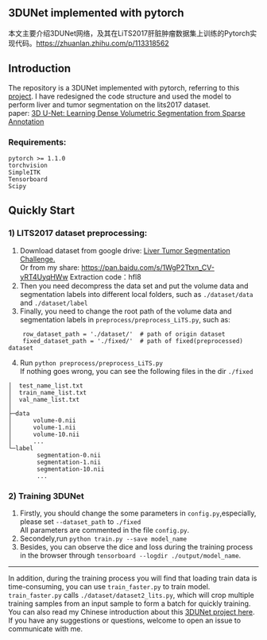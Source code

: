 ## 3DUNet implemented with pytorch
本文主要介绍3DUNet网络，及其在LiTS2017肝脏肿瘤数据集上训练的Pytorch实现代码。https://zhuanlan.zhihu.com/p/113318562
## Introduction
The repository is a 3DUNet implemented with pytorch, referring to this [project](https://github.com/panxiaobai/lits_pytorch). I have redesigned the code structure and used the model to perform liver and tumor segmentation on the lits2017 dataset.  
paper: [3D U-Net: Learning Dense Volumetric Segmentation from Sparse Annotation](https://lmb.informatik.uni-freiburg.de/Publications/2016/CABR16/cicek16miccai.pdf)
### Requirements:  
```angular2
pytorch >= 1.1.0
torchvision
SimpleITK
Tensorboard
Scipy
```
## Quickly Start
### 1) LITS2017 dataset preprocessing: 
1. Download dataset from google drive: [Liver Tumor Segmentation Challenge.](https://drive.google.com/drive/folders/0B0vscETPGI1-Q1h1WFdEM2FHSUE)  
Or from my share: https://pan.baidu.com/s/1WgP2Ttxn_CV-yRT4UyqHWw 
Extraction code：hfl8   
2. Then you need decompress the data set and put the volume data and segmentation labels into different local folders, such as `./dataset/data` and `./dataset/label`
3. Finally, you need to change the root path of the volume data and segmentation labels in `preprocess/preprocess_LiTS.py`, such as:
```
    row_dataset_path = './dataset/'  # path of origin dataset
    fixed_dataset_path = './fixed/'  # path of fixed(preprocessed) dataset
```   
4. Run `python preprocess/preprocess_LiTS.py`   
If nothing goes wrong, you can see the following files in the dir `./fixed`
```angular2
│  test_name_list.txt
│  train_name_list.txt
│  val_name_list.txt
│
├─data
│      volume-0.nii
│      volume-1.nii
│      volume-10.nii
│      ...
└─label
        segmentation-0.nii
        segmentation-1.nii
        segmentation-10.nii
        ...
```  
### 2) Training 3DUNet
1. Firstly, you should change the some parameters in `config.py`,especially, please set `--dataset_path` to `./fixed`  
All parameters are commented in the file `config.py`. 
2. Secondely,run `python train.py --save model_name`  
3. Besides, you can observe the dice and loss during the training process 
in the browser through `tensorboard --logdir ./output/model_name`. 
---
In addition, during the training process you will 
find that loading train data is time-consuming, 
you can use `train_faster.py` to train model. `train_faster.py` calls `./dataset/dataset2_lits.py`, which will crop multiple training samples from an input sample to form a batch for quickly training.    
You can also read my Chinese
 introduction about this [3DUNet project here](https://zhuanlan.zhihu.com/p/113318562).    
If you have any suggestions or questions, 
welcome to open an issue to communicate with me.  
